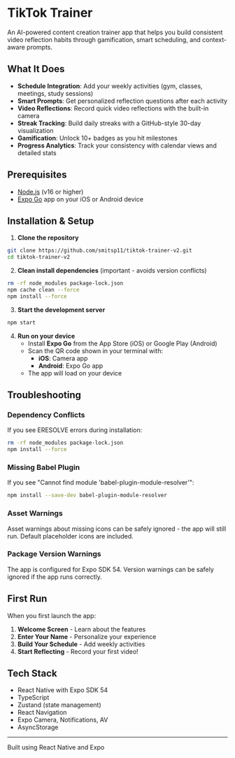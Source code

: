# TikTok Trainer

An AI-powered content creation trainer app that helps you build consistent video reflection habits through gamification, smart scheduling, and context-aware prompts.

## What It Does

- **Schedule Integration**: Add your weekly activities (gym, classes, meetings, study sessions)
- **Smart Prompts**: Get personalized reflection questions after each activity
- **Video Reflections**: Record quick video reflections with the built-in camera
- **Streak Tracking**: Build daily streaks with a GitHub-style 30-day visualization
- **Gamification**: Unlock 10+ badges as you hit milestones
- **Progress Analytics**: Track your consistency with calendar views and detailed stats

## Prerequisites

- [Node.js](https://nodejs.org/) (v16 or higher)
- [Expo Go](https://expo.dev/go) app on your iOS or Android device

## Installation & Setup

1. **Clone the repository**
```bash
git clone https://github.com/smitsp11/tiktok-trainer-v2.git
cd tiktok-trainer-v2
```

2. **Clean install dependencies** (important - avoids version conflicts)
```bash
rm -rf node_modules package-lock.json
npm cache clean --force
npm install --force
```

3. **Start the development server**
```bash
npm start
```

4. **Run on your device**
   - Install **Expo Go** from the App Store (iOS) or Google Play (Android)
   - Scan the QR code shown in your terminal with:
     - **iOS**: Camera app
     - **Android**: Expo Go app
   - The app will load on your device

## Troubleshooting

### Dependency Conflicts
If you see ERESOLVE errors during installation:
```bash
rm -rf node_modules package-lock.json
npm install --force
```

### Missing Babel Plugin
If you see "Cannot find module 'babel-plugin-module-resolver'":
```bash
npm install --save-dev babel-plugin-module-resolver
```

### Asset Warnings
Asset warnings about missing icons can be safely ignored - the app will still run. Default placeholder icons are included.

### Package Version Warnings
The app is configured for Expo SDK 54. Version warnings can be safely ignored if the app runs correctly.

## First Run

When you first launch the app:
1. **Welcome Screen** - Learn about the features
2. **Enter Your Name** - Personalize your experience
3. **Build Your Schedule** - Add weekly activities
4. **Start Reflecting** - Record your first video!

## Tech Stack

- React Native with Expo SDK 54
- TypeScript
- Zustand (state management)
- React Navigation
- Expo Camera, Notifications, AV
- AsyncStorage

---

Built using React Native and Expo

